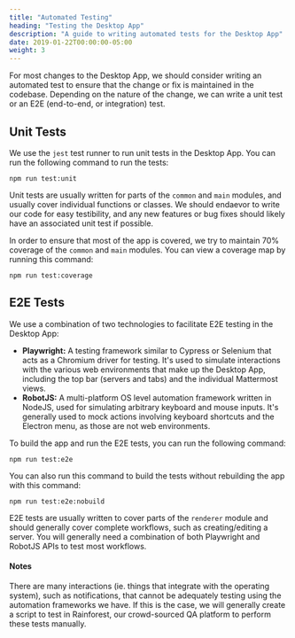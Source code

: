```yaml
---
title: "Automated Testing"
heading: "Testing the Desktop App"
description: "A guide to writing automated tests for the Desktop App"
date: 2019-01-22T00:00:00-05:00
weight: 3
---
```


For most changes to the Desktop App, we should consider writing an automated test to ensure that the change or fix is maintained in the codebase. 
Depending on the nature of the change, we can write a unit test or an E2E (end-to-end, or integration) test.

## Unit Tests

We use the `jest` test runner to run unit tests in the Desktop App.
You can run the following command to run the tests:

    npm run test:unit

Unit tests are usually written for parts of the `common` and `main` modules, and usually cover individual functions or classes.
We should endaevor to write our code for easy testibility, and any new features or bug fixes should likely have an associated unit test if possible.

In order to ensure that most of the app is covered, we try to maintain 70% coverage of the `common` and `main` modules.
You can view a coverage map by running this command:

    npm run test:coverage

## E2E Tests

We use a combination of two technologies to facilitate E2E testing in the Desktop App:
- **Playwright:** A testing framework similar to Cypress or Selenium that acts as a Chromium driver for testing. It's used to simulate interactions with the various web environments that make up the Desktop App, including the top bar (servers and tabs) and the individual Mattermost views.
- **RobotJS:** A multi-platform OS level automation framework written in NodeJS, used for simulating arbitrary keyboard and mouse inputs. It's generally used to mock actions involving keyboard shortcuts and the Electron menu, as those are not web environments.

To build the app and run the E2E tests, you can run the following command:

    npm run test:e2e

You can also run this command to build the tests without rebuilding the app with this command:

    npm run test:e2e:nobuild

E2E tests are usually written to cover parts of the `renderer` module and should generally cover complete workflows, such as creating/editing a server.
You will generally need a combination of both Playwright and RobotJS APIs to test most workflows.

#### Notes

There are many interactions (ie. things that integrate with the operating system), such as notifications, that cannot be adequately testing using the automation frameworks we have.
If this is the case, we will generally create a script to test in Rainforest, our crowd-sourced QA platform to perform these tests manually.

